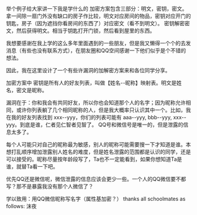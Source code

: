 举个例子给大家讲一下我是学什么的
加密方案包含三部分：明文，密钥，密文。拿一间除一扇门外没有缺口的房子作比较，明文对应房间的物品，密钥对应开门的钥匙，房子（因为遮挡你看房间的东西了）对应密文（看不到明文）。
密钥解密密文，然后获得明文。相当于钥匙打开门锁，然后看到屋里的东西。

我想要感谢在我上学的这么多年里面遇到的一些朋友，但是我又懒得一个个的去发消息（有些也没有联系方式），在朋友圈和QQ空间感谢一下他们似乎是个不错的想法。

因此，我在这里设计了一个有些许漏洞的加解密方案来和各位同学分享。

加密方案中 密钥是所有人的好友列表，叫做【姓名--昵称】映射表。明文是姓名，密文是昵称。

漏洞在于：你和我会有共同好友，所以你也会知道那个人的名字；因为昵称允许相同，或许你列表躺了几个相同昵称的人，但是我大概率只认识其中一个。比如，我在我的好友列表找到 xxx--yyy，你们的列表可能有 aaa--yyy, bbb--yyy, xxx--yyy。到底是谁，仁者见仁智者见智了。
QQ号和微信号是唯一的，但是泄露的信息太多了。

每个人可能只对自己的昵称最为敏感，别人的昵称可能需要搜一下才知道是谁。本想打乱顺序增加泄露别人姓名的难度，但是姓名泄露的范围都是认识的同学，还是可以接受的。昵称尽量按年龄段写了，Ta也不一定能看到，如果你想知道Ta是谁，就替Ta看一下吧。

优先QQ还是微信呢，微信泄露的信息应该会更少一些。一个人的QQ微信要不都写？那不是暴露我没有那个人微信了？

学以致用：用QQ微信昵称写名字（属性基加密？）
thanks all schoolmates as follows:
沫夜